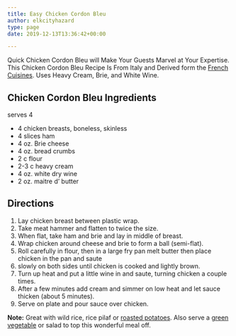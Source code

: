 ```yaml
---
title: Easy Chicken Cordon Bleu
author: elkcityhazard
type: page
date: 2019-12-13T13:36:42+00:00

---
```

Quick Chicken Cordon Bleu will Make Your Guests Marvel at Your Expertise. This Chicken Cordon Bleu Recipe Is From Italy and Derived form the <a href="/wordpress/recipes-for-special-occasions-and-events/easy-coq-au-vin-recipe/" rel="noopener noreferrer" target="_blank">French Cuisines</a>. Uses Heavy Cream, Brie, and White Wine.

## Chicken Cordon Bleu Ingredients

</strong>serves 4</strong>

  * 4 chicken breasts, boneless, skinless
  * 4 slices ham
  * 4 oz. Brie cheese
  * 4 oz. bread crumbs
  * 2 c flour
  * 2-3 c heavy cream
  * 4 oz. white dry wine
  * 2 oz. maitre d&#8217; butter

## Directions

  1. Lay chicken breast between plastic wrap. 
  2. Take meat hammer and flatten to twice the size.
  3. When flat, take ham and brie and lay in middle of breast.
  4. Wrap chicken around cheese and brie to form a ball (semi-flat).
  5. Roll carefully in flour, then in a large fry pan melt butter then place chicken in the pan and saute
  6. slowly on both sides until chicken is cooked and lightly brown. 
  7. Turn up heat and put a little wine in and saute, turning chicken a couple times. 
  8. After a few minutes add cream and simmer on low heat and let sauce thicken (about 5 minutes). 
  9. Serve on plate and pour sauce over chicken.

**Note:** Great with wild rice, rice pilaf or <a href="/wordpress/recipes-for-special-occasions-and-events/roasted-red-potatoes-recipe/" rel="noopener noreferrer" target="_blank">roasted potatoes</a>. Also serve a <a href="/wordpress/recipes-for-special-occasions-and-events/simple-green-bean-casserole/" rel="noopener noreferrer" target="_blank">green vegetable</a> or salad to top this wonderful meal off.